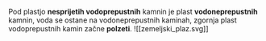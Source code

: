 Pod plastjo **nesprijetih vodoprepustnih** kamnin je plast **vodoneprepustnih** kamnin, voda se ostane na vodoneprepustnih kaminah, zgornja plast vodoprepustnih kamin začne **polzeti**.
![[zemeljski_plaz.svg]]